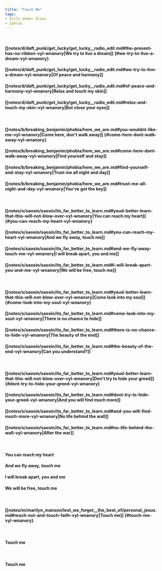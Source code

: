 ```yaml
---
title: "Touch Me"
tags:
- Girls Under Glass
- Zyklus
---
```

&nbsp;
#### [[notes/d/daft_punk/get_lucky/get_lucky__radio_edit.md#the-present-has-no-ribbon-vyl-wnanory|We try to live a dream]] {#we-try-to-live-a-dream-vyl-wnanory}
#### [[notes/d/daft_punk/get_lucky/get_lucky__radio_edit.md#we-try-to-live-a-dream-vyl-wnanory|Of peace and harmony]]
#### [[notes/d/daft_punk/get_lucky/get_lucky__radio_edit.md#of-peace-and-harmony-vyl-wnanory|Relax and touch my skin]]
#### [[notes/d/daft_punk/get_lucky/get_lucky__radio_edit.md#relax-and-touch-my-skin-vyl-wnanory|But close your eyes]]
&nbsp;
#### [[notes/b/breaking_benjamin/phobia/here_we_are.md#you-wouldnt-like-me-vyl-wnanory|Come here, don't walk away]] {#come-here-dont-walk-away-vyl-wnanory}
#### [[notes/b/breaking_benjamin/phobia/here_we_are.md#come-here-dont-walk-away-vyl-wnanory|Find yourself and stay]]
#### [[notes/b/breaking_benjamin/phobia/here_we_are.md#find-yourself-and-stay-vyl-wnanory|Trust me all night and day]]
#### [[notes/b/breaking_benjamin/phobia/here_we_are.md#trust-me-all-night-and-day-vyl-wnanory|You've got the key]]
&nbsp;
#### [[notes/s/saosin/saosin/its_far_better_to_learn.md#youd-better-learn-that-this-will-not-blow-over-vyl-wnanory|You can reach my heart]] {#you-can-reach-my-heart-vyl-wnanory}
#### [[notes/s/saosin/saosin/its_far_better_to_learn.md#you-can-reach-my-heart-vyl-wnanory|And we fly away, touch me]]
#### [[notes/s/saosin/saosin/its_far_better_to_learn.md#and-we-fly-away-touch-me-vyl-wnanory|I will break apart, you and me]]
#### [[notes/s/saosin/saosin/its_far_better_to_learn.md#i-will-break-apart-you-and-me-vyl-wnanory|We will be free, touch me]]
&nbsp;
#### [[notes/s/saosin/saosin/its_far_better_to_learn.md#youd-better-learn-that-this-will-not-blow-over-vyl-wnanory|Come look into my soul]] {#come-look-into-my-soul-vyl-wnanory}
#### [[notes/s/saosin/saosin/its_far_better_to_learn.md#come-look-into-my-soul-vyl-wnanory|There is no chance to hide]]
#### [[notes/s/saosin/saosin/its_far_better_to_learn.md#there-is-no-chance-to-hide-vyl-wnanory|The beauty of the end]]
#### [[notes/s/saosin/saosin/its_far_better_to_learn.md#the-beauty-of-the-end-vyl-wnanory|Can you understand?]]
&nbsp;
#### [[notes/s/saosin/saosin/its_far_better_to_learn.md#youd-better-learn-that-this-will-not-blow-over-vyl-wnanory|Don't try to hide your greed]] {#dont-try-to-hide-your-greed-vyl-wnanory}
#### [[notes/s/saosin/saosin/its_far_better_to_learn.md#dont-try-to-hide-your-greed-vyl-wnanory|And you will find much more]]
#### [[notes/s/saosin/saosin/its_far_better_to_learn.md#and-you-will-find-much-more-vyl-wnanory|No life behind the wall]]
#### [[notes/s/saosin/saosin/its_far_better_to_learn.md#no-life-behind-the-wall-vyl-wnanory|After the war]]
&nbsp;
#### You can reach my heart
#### And we fly away, touch me
#### I will break apart, you and me
#### We will be free, touch me
&nbsp;
#### [[notes/m/marilyn_manson/lest_we_forget__the_best_of/personal_jesus.md#reach-out-and-touch-faith-vyl-wnanory|Touch me]] {#touch-me-vyl-wnanory}
&nbsp;
#### Touch me
&nbsp;
#### Touch me
